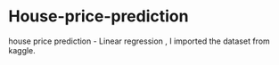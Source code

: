 # House-price-prediction
house price prediction  - Linear regression , I imported the dataset from kaggle.
